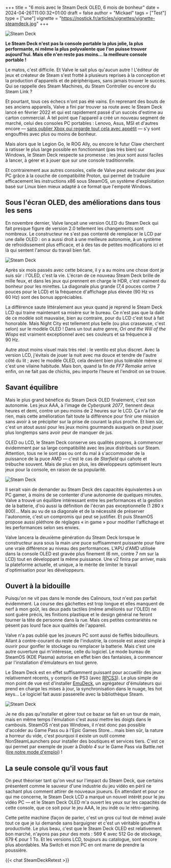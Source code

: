 +++
title = "6 mois avec le Steam Deck OLED, 6 mois de bonheur"
date = 2024-04-26T11:00:32+01:00
draft = false
author = "Mickael"
tags = ["Test"]
type = ["une"]
vignette = "https://nostick.fr/articles/vignettes/vignette-steamdeck.jpg"
+++

![Steam Deck](SteamDeck2.jpg "") 

**Le Steam Deck n'est pas la console portable la plus jolie, la plus performante, ni même la plus polyvalente que l'on puisse trouver aujourd'hui. Mais elle n'en reste pas moins… la meilleure console portable !**

Le matos, c'est difficile. Et Valve le sait plus qu'aucun autre ! L'éditeur de jeux et créateur de Steam s'est frotté à plusieurs reprises à la conception et la production d'appareils et de périphériques, sans jamais trouver le succès. Qui se rappelle des Steam Machines, du Steam Controller ou encore du Steam Link ? 

Et pourtant, tous ces échecs n'ont pas été vains. En reprenant des bouts de ses anciens appareils, Valve a fini par trouver sa route avec le Steam Deck lancé en février 2022 et qui est rapidement passé d'un succès d'estime au carton commercial. À tel point que l'appareil a créé un nouveau segment de marché, celui des consoles PC portables : Lenovo, Asus, MSI et d'autres encore — [sans oublier Xbox qui regarde tout cela avec appétit](https://nostick.fr/articles/2024/mars/2503_xboxconsole/) — s'y sont engouffrés avec plus ou moins de bonheur.

Mais alors que le Legion Go, le ROG Ally, ou encore le futur Claw cherchent à ratisser le plus large possible en fonctionnant (pas très bien) sur Windows, le Steam Deck respecte sa promesse : les jeux sont aussi faciles à lancer, à gérer et à jouer que sur une console traditionnelle. 

Et contrairement aux autres consoles, celle de Valve peut exécuter des jeux PC grâce à la couche de compatibilité Proton, qui permet de traduire efficacement les instructions x86 sous SteamOS, un système d'exploitation basé sur Linux bien mieux adapté à ce format que l'empoté Windows.

## Sous l'écran OLED, des améliorations dans tous les sens

En novembre dernier, Valve lançait une version OLED du Steam Deck qui fait presque figure de version 2.0 tellement les changements sont nombreux. Le constructeur ne s'est pas contenté de remplacer le LCD par une dalle OLED : on a aussi droit à une meilleure autonomie, à un système de refroidissement plus efficace, et à des tas de petites modifications ici et là qui sentent l'amour du travail bien fait.

![Steam Deck](SteamDeck3.jpg "") 

Après six mois passés avec cette bécane, il y a au moins une chose dont je suis sûr : l'OLED, c'est la vie. L'écran de ce nouveau Steam Deck brille de mille feux, et dans les jeux qui prennent en charge le HDR, c'est vraiment du bonheur pour les mirettes. La diagonale plus grande (7,4 pouces contre 7 pouces pour le LCD) et la fréquence d'affichage plus élevée (90 Hz vs 60 Hz) sont des bonus appréciables.

La différence saute littéralement aux yeux quand je reprend le Steam Deck LCD qui traine maintenant sa misère sur le bureau. Ce n'est pas que la dalle de ce modèle soit mauvaise, bien au contraire, pour du LCD c'est tout à fait honorable. Mais Night City est tellement plus belle (ou plus crasseuse, c'est selon) sur le modèle OLED ! Dans un tout autre genre, *Ori and the Will of the Wisps* est vraiment exceptionnel avec ses couleurs et sa fréquence à 90 Hz. 

Autre atout moins visuel mais très réel : le ventilo est plus discret. Avec la version LCD, j'évitais de jouer la nuit avec ma douce et tendre de l'autre côté du lit ; avec le modèle OLED, cela devient bien plus tolérable même si c'est une vilaine habitude. Mais bon, quand la fin de *FF7 Remake* arrive enfin, on ne fait pas de chichis, peu importe l'heure et l'endroit on se trouve.

## Savant équilibre

Mais le plus grand bénéfice du Steam Deck OLED finalement, c'est son autonomie. Les jeux AAA, à l'image de *Cyberpunk 2077*, tiennent deux heures et demi, contre un peu moins de 2 heures sur le LCD. Ça n'a l'air de rien, mais cette amélioration fait toute la différence pour finir une mission sans avoir à se précipiter sur la prise de courant la plus proche. Et bien sûr, c'est un atout aussi pour les jeux moins gourmands auxquels on peut jouer plus longtemps sans avoir peur de manquer de jus.

OLED ou LCD, le Steam Deck conserve ses qualités propres, à commencer évidemment par sa large compatibilité avec les jeux distribués sur Steam. Attention, tous ne le sont pas ou ont du mal à s'accommoder de la puissance de la puce AMD — c'est le cas de *Starfield* qui cahote et trébuche souvent. Mais de plus en plus, les développeurs optimisent leurs jeux pour la console, en raison de sa popularité.

![Steam Deck](SteamDeck4.jpg "") 

Il serait vain de demander au Steam Deck des capacités équivalentes à un PC gamer, à moins de se contenter d'une autonomie de quelques minutes. Valve a trouvé un équilibre intéressant entre les performances et la gestion de la batterie, d'où aussi la définition de l'écran pas exceptionnelle (1 280 x 800)… Mais au vu de sa diagonale et de la nécessité de préserver l'autonomie, c'est un compromis qui peut se justifier. Et puis SteamOS propose aussi pléthore de réglages « in game » pour modifier l'affichage et les performances selon ses envies.

Valve lancera la deuxième génération du Steam Deck lorsque le constructeur aura sous la main une puce suffisamment puissante pour faire une vraie différence au niveau des performances. L'APU d'AMD utilisée dans la console OLED est gravée plus finement (6 nm, contre 7 nm sur la LCD) tout en développant la même puissance. Une v2 finira par arriver, mais la plateforme actuelle, et unique, a le mérite de limiter le travail d'optimisation pour les développeurs. 

## Ouvert à la bidouille

Puisqu'on ne vit pas dans le monde des Calinours, tout n'est pas parfait évidemment. La course des gâchettes est trop longue et elles manquent de nerf à mon goût, les deux pads tactiles (même améliorés sur l'OLED) ne sont guère précis, les finitions plastique et le design général ne feront tourner la tête de personne dans la rue. Mais ces petites contrariétés ne pèsent pas lourd face aux qualités de l'appareil.

Valve n'a pas oublié que les joueurs PC sont aussi de fieffés bidouilleurs. Allant à contre-courant du reste de l'industrie, la console est assez simple à ouvrir pour gonfler le stockage ou remplacer la batterie. Mais c'est une autre ouverture qui m'intéresse, celle du logiciel. Le mode bureau de SteamOS (KDE Plasma) autorise en effet bien des fantaisies, à commencer par l'installation d'émulateurs en tout genre.

Le Steam Deck est en effet suffisamment puissant pour accueillir des jeux relativement récents, y compris de PS3 (avec [RPCS3](https://rpcs3.net)). Le plus simple de mon point de vue est d'installer [EmuDeck](https://www.emudeck.com), un agrégateur d'émulateurs qui prend en charge les mises à jour, la synchronisation dans le nuage, les hot keys… Le logiciel fait aussi passerelle avec la bibliothèque Steam. 

![Steam Deck](SteamDeck1.jpg "") 


Je ne dis pas qu'installer et gérer tout ce bazar se fait en un tour de main, mais en même temps l'émulation c'est aussi mettre les doigts dans le cambouis. SteamOS n'est pas Windows, il n'est donc pas possible d'accéder au Game Pass ou à l'Epic Games Store… mais bien sûr, la nature a horreur du vide, c'est pourquoi il existe un outil comme NonSteamLaunchers pour installer des boutiques et services tiers. C'est ce qui permet par exemple de jouer à *Diablo 4* sur le Game Pass via Battle.net ([lire notre mode d'emploi](https://nostick.fr/articles/2024/avril/installez-diablo-iv-sur-le-steam-deck/)) !

## La seule console qu'il vous faut

On peut théoriser tant qu'on veut sur l'impact du Steam Deck, que certains présentent comme le sauveur d'une industrie du jeu vidéo en péril ne sachant plus comment attirer de nouveaux joueurs. En attendant et pour ce qui me concerne, le Steam Deck LCD a marqué un nouvel intérêt pour le jeu vidéo PC — et le Steam Deck OLED m'a ouvert les yeux sur les capacités de cette console, que ce soit pour le jeu AAA, le jeu indé ou le rétro-gaming. 

Cette petite machine (façon de parler, c'est un gros cul tout de même) avale tout ce que je lui demande sans barguigner et c'est un véritable gouffre à productivité. Le plus beau, c'est que le Steam Deck OLED est relativement bon marché, n'ayons pas peur des mots : 569 € avec 512 Go de stockage, 679 € pour 1 To. Et les versions LCD, toujours au catalogue, sont encore plus abordables. Ma Switch et mon PC en ont marre de prendre la poussière.

{{< chat SteamDeckRetest >}} 